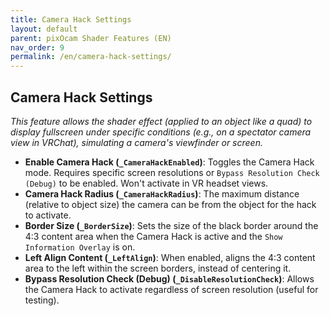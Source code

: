 ```yaml
---
title: Camera Hack Settings
layout: default
parent: pixOcam Shader Features (EN)
nav_order: 9
permalink: /en/camera-hack-settings/
---
```


## Camera Hack Settings

*This feature allows the shader effect (applied to an object like a quad) to display fullscreen under specific conditions (e.g., on a spectator camera view in VRChat), simulating a camera's viewfinder or screen.*

*   **Enable Camera Hack (`_CameraHackEnabled`)**:
    Toggles the Camera Hack mode. Requires specific screen resolutions or `Bypass Resolution Check (Debug)` to be enabled. Won't activate in VR headset views.
*   **Camera Hack Radius (`_CameraHackRadius`)**:
    The maximum distance (relative to object size) the camera can be from the object for the hack to activate.
*   **Border Size (`_BorderSize`)**:
    Sets the size of the black border around the 4:3 content area when the Camera Hack is active and the `Show Information Overlay` is on.
*   **Left Align Content (`_LeftAlign`)**:
    When enabled, aligns the 4:3 content area to the left within the screen borders, instead of centering it.
*   **Bypass Resolution Check (Debug) (`_DisableResolutionCheck`)**:
    Allows the Camera Hack to activate regardless of screen resolution (useful for testing). 